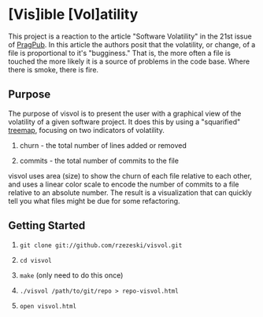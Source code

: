 [Vis]ible [Vol]atility
==========

This project is a reaction to the article "Software Volatility" in the
21st issue of [PragPub](http://www.pragprog.com/magazines).  In this
article the authors posit that the volatility, or change, of a file is
proportional to it's "bugginess."  That is, the more often a file is
touched the more likely it is a source of problems in the code base.
Where there is smoke, there is fire.

Purpose
----------

The purpose of visvol is to present the user with a graphical view of
the volatility of a given software project.  It does this by using a
"squarified" [treemap](http://en.wikipedia.org/wiki/Treemapping),
focusing on two indicators of volatility.

1. churn - the total number of lines added or removed

2. commits - the total number of commits to the file

visvol uses area (size) to show the churn of each file relative to
each other, and uses a linear color scale to encode the number of
commits to a file relative to an absolute number.  The result is a
visualization that can quickly tell you what files might be due for
some refactoring.

Getting Started
----------

1. `git clone git://github.com/rzezeski/visvol.git`

2. `cd visvol`

3. `make` (only need to do this once)

4. `./visvol /path/to/git/repo > repo-visvol.html`

5. `open visvol.html`


